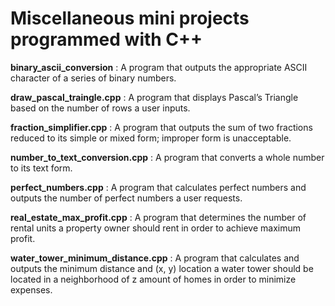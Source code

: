 # Miscellaneous mini projects programmed with C++

**binary_ascii_conversion** : A program that outputs the appropriate ASCII character of a series of binary numbers.

**draw_pascal_traingle.cpp** : A program that displays Pascal’s Triangle based on the number of rows a user inputs.

**fraction_simplifier.cpp** : A program that outputs the sum of two fractions reduced to its simple or mixed form; improper form is unacceptable.

**number_to_text_conversion.cpp** : A program that converts a whole number to its text form.

**perfect_numbers.cpp** : A program that calculates perfect numbers and outputs the number of perfect numbers a user requests.

**real_estate_max_profit.cpp** : A program that determines the number of rental units a property owner should rent in order to achieve maximum profit.

**water_tower_minimum_distance.cpp** : A program that calculates and outputs the minimum distance and (x, y) location a water tower should be located in a neighborhood of z amount of homes in order to minimize expenses.
